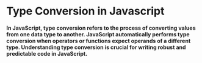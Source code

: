 # Type Conversion in Javascript 
**In JavaScript, type conversion refers to the process of converting values from one data type to another. JavaScript automatically performs type conversion when operators or functions expect operands of a different type. Understanding type conversion is crucial for writing robust and predictable code in JavaScript.**